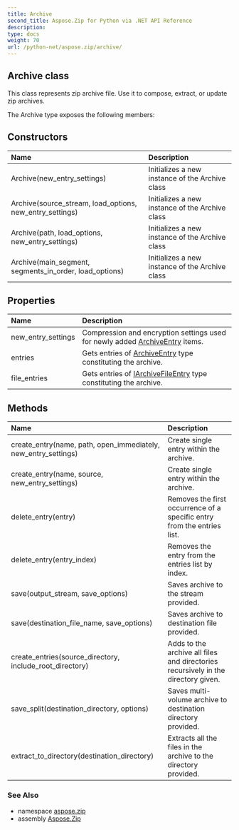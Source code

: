 ```yaml
---
title: Archive
second_title: Aspose.Zip for Python via .NET API Reference
description: 
type: docs
weight: 70
url: /python-net/aspose.zip/archive/
---
```


## Archive class

This class represents zip archive file. Use it to compose, extract, or update zip archives.

The Archive type exposes the following members:
## Constructors
| Name | Description |
| :- | :- |
|Archive(new_entry_settings)|Initializes a new instance of the Archive class|
|Archive(source_stream, load_options, new_entry_settings)|Initializes a new instance of the Archive class|
|Archive(path, load_options, new_entry_settings)|Initializes a new instance of the Archive class|
|Archive(main_segment, segments_in_order, load_options)|Initializes a new instance of the Archive class|
## Properties
| Name | Description |
| :- | :- |
|new_entry_settings|Compression and encryption settings used for newly added [ArchiveEntry](/zip/python-net/aspose.zip/archiveentry/) items.|
|entries|Gets entries of [ArchiveEntry](/zip/python-net/aspose.zip/archiveentry/) type constituting the archive.|
|file_entries|Gets entries of [IArchiveFileEntry](/zip/python-net/aspose.zip/iarchivefileentry/) type constituting the archive.|
## Methods
| Name | Description |
| :- | :- |
|create_entry(name, path, open_immediately, new_entry_settings)|Create single entry within the archive.|
|create_entry(name, source, new_entry_settings)|Create single entry within the archive.|
|delete_entry(entry)|Removes the first occurrence of a specific entry from the entries list.|
|delete_entry(entry_index)|Removes the entry from the entries list by index.|
|save(output_stream, save_options)|Saves archive to the stream provided.|
|save(destination_file_name, save_options)|Saves archive to destination file provided.|
|create_entries(source_directory, include_root_directory)|Adds to the archive all files and directories recursively in the directory given.|
|save_split(destination_directory, options)|Saves multi-volume archive to destination directory provided.|
|extract_to_directory(destination_directory)|Extracts all the files in the archive to the directory provided.|

### See Also

* namespace [aspose.zip](/zip/python-net/aspose.zip/)
* assembly [Aspose.Zip](/zip/python-net/)

